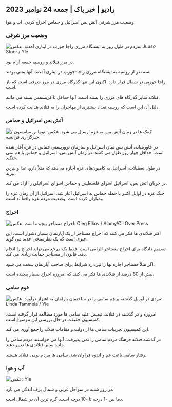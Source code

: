 ## رادیو \| خبر پاک \| جمعه 24 نوامبر 2023

وضعیت مرز شرقی آتش بس اسرائیل و حماس اخراج کردن. آب و هوا

### وضعیت مرز شرقی

![مردم در طول روز به ایستگاه مرزی راجا جوزپ در ایناری آمدند. عکس: Juuso Stoor / Yle](https://images.cdn.yle.fi/image/upload/c_crop,h_3368,w_5986,x_0,y_0/ar_1.7777777777777777,c_fill,g_faces,h_1200,w/q_auto:eco/f_auto/fl_lossy/v1700827102/39-120618465608fd4818b7)

در مرز فنلاند و روسیه جمعه آرام بود.

سه نفر از روسیه به ایستگاه مرزی راجا-جوزپ در ایناری آمدند. آنها یمنی بودند.

راجا جوزپی در شمال قرار دارد. اکنون این تنها گذرگاه مرزی در مرز شرقی است که باز است.

فنلاند سایر گذرگاه های مرزی را بسته است. آنها حداقل تا کریسمس بسته می مانند.

دلیل آن این است که روسیه تعداد بیشتری از مهاجران را به فنلاند هدایت کرده است.

### آتش بس اسرائیل و حماس

![کمک ها در زمان آتش بس به غزه ارسال می شود. عکس: توماس سامسون / خبرگزاری فرانسه](https://images.cdn.yle.fi/image/upload/c_crop,h_2879,w_5119,x_0,y_533/ar_1.777777777777777,c_fill,g_faces,h_1200,w/q_auto:eco/f_auto/fl_lossy/v1700822253/39-120580865603d3467a7a)

در خاورمیانه، آتش بس میان اسرائیل و سازمان تروریستی حماس در غزه آغاز شده است. حداقل چهار روز طول می کشد. در زمان آتش بس، اسرائیل و حماس با هم نمی جنگند.

در طول تعطیلات، اسرائیل به کامیون‌های غزه اجازه می‌دهد که مثلاً دارو، غذا و بنزین ببرند.

در جریان آتش بس، اسرائیل اسرای فلسطینی و حماس اسرای اسرائیلی را آزاد می کند.

جنگ غزه در اوایل اکتبر با حمله حماس به اسرائیل آغاز شد. اسرائیل از آن زمان غزه را بمباران کرده است. وضعیت مردم غزه واقعاً بد است.

### اخراج

![اخراج مستاجر پیچیده است. عکس: Oleg Elkov / Alamy/Oll Over Press](https://images.cdn.yle.fi/image/upload/c_crop,h_3182,w_5657,x_121,y_740/ar_1.7777777777777777,c_h_fill,g_faces,c_h_fill,g_facesdpr_1.0/q_auto:eco/f_auto/fl_lossy/v1698135288/39-115380264d2449083906)

اکثر فنلاندی ها فکر می کنند که اخراج مستاجر از یک آپارتمان بسیار دشوار است. این چیزی است که یک نظرسنجی جدید می گوید.

تصمیم دادگاه برای اخراج مستاجر الزامی است. فقط یک مرجع می تواند اخراج را انجام دهد. قانون از مستاجر حمایت زیادی می کند.

اگر مثلاً مستاجر اجاره بها را نپردازد شرایط برای صاحب آپارتمان سخت می شود.

بیش از 80 درصد از فنلاندی ها فکر می کنند که امروزه اخراج بسیار پیچیده است.

### قوم سامی

![مردی در آوریل گذشته پرچم سامی را در ساختمان پارلمان به اهتزاز درآورد. عکس: Linda Tammela / Yle](https://images.cdn.yle.fi/image/upload/c_crop,h_659,w_1173,x_0,y_133/ar_1.77777777777777777,c_fill,g_faces,h_1210,h_1270,h_1200q_auto:eco/f_auto/fl_lossy/v1693572536/39-10986686437da2797694)

امروزه و در گذشته در فنلاند، تبعیض علیه سامی ها مورد مطالعه قرار گرفته است. کمیسیون حقیقت در حال بررسی این موضوع است.

این کمیسیون تجربیات سامی ها از دولت و مقامات فنلاند را جمع آوری می کند.

در گذشته فنلاند فرهنگ مردم سامی را نمی پذیرفت. آنها می خواستند مردم سامی را مانند سایر فنلاندی ها تغییر دهند.

رفتار سامی باعث غم و اندوه فراوان شد. سامی ها مردم بومی فنلاند هستند.

### آب و هوا

![ عکس: Yle](https://images.cdn.yle.fi/image/upload/c_crop,h_1080,w_1919,x_0,y_0/ar_1.7777777777777777,c_fill,g_faces,h_670,w_1020:eco/f_auto/fl_lossy/v1700835658/39-12063856560b12785459)

در روز شنبه در سواحل غربی و شمال برف اندکی می بارد.

دما بین -1 درجه تا -10 درجه است. گرم ترین آن در شمال است.